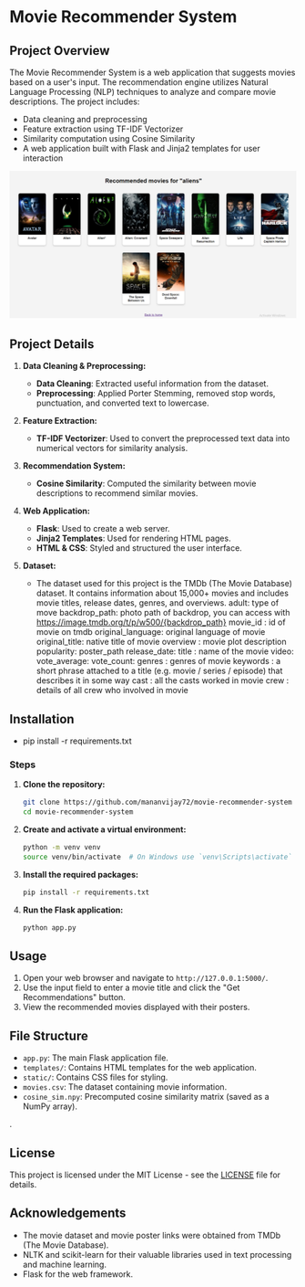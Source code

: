 # Movie Recommender System

## Project Overview

The Movie Recommender System is a web application that suggests movies based on a user's input. The recommendation engine utilizes Natural Language Processing (NLP) techniques to analyze and compare movie descriptions. The project includes:

- Data cleaning and preprocessing
- Feature extraction using TF-IDF Vectorizer
- Similarity computation using Cosine Similarity
- A web application built with Flask and Jinja2 templates for user interaction

![Alt text](https://github.com/mananvijay72/movie-recommender-system/blob/main/images/recommendimage.PNG)

## Project Details

1. **Data Cleaning & Preprocessing:**
   - **Data Cleaning**: Extracted useful information from the dataset.
   - **Preprocessing**: Applied Porter Stemming, removed stop words, punctuation, and converted text to lowercase.

2. **Feature Extraction:**
   - **TF-IDF Vectorizer**: Used to convert the preprocessed text data into numerical vectors for similarity analysis.

3. **Recommendation System:**
   - **Cosine Similarity**: Computed the similarity between movie descriptions to recommend similar movies.

4. **Web Application:**
   - **Flask**: Used to create a web server.
   - **Jinja2 Templates**: Used for rendering HTML pages.
   - **HTML & CSS**: Styled and structured the user interface.

5. **Dataset:**
   - The dataset used for this project is the TMDb (The Movie Database) dataset. It contains information about 15,000+ movies and includes movie titles, release dates, genres, and overviews.
    adult: type of move
    backdrop_path: photo path of backdrop, you can access with https://image.tmdb.org/t/p/w500/{backdrop_path}
    movie_id : id of movie on tmdb
    original_language: original language of movie
    original_title: native title of movie
    overview : movie plot description
    popularity:
    poster_path
    release_date:
    title : name of the movie
    video:
    vote_average:
    vote_count:
    genres : genres of movie
    keywords : a short phrase attached to a title (e.g. movie / series / episode) that describes it in some way
    cast : all the casts worked in movie
    crew : details of all crew who involved in movie
    
## Installation
 - pip install -r requirements.txt

### Steps

1. **Clone the repository:**

    ```bash
    git clone https://github.com/mananvijay72/movie-recommender-system
    cd movie-recommender-system
    ```

2. **Create and activate a virtual environment:**

    ```bash
    python -m venv venv
    source venv/bin/activate  # On Windows use `venv\Scripts\activate`
    ```

3. **Install the required packages:**

    ```bash
    pip install -r requirements.txt
    ```

4. **Run the Flask application:**

    ```bash
    python app.py
    ```

## Usage

1. Open your web browser and navigate to `http://127.0.0.1:5000/`.
2. Use the input field to enter a movie title and click the "Get Recommendations" button.
3. View the recommended movies displayed with their posters.

## File Structure

- `app.py`: The main Flask application file.
- `templates/`: Contains HTML templates for the web application.
- `static/`: Contains CSS files for styling.
- `movies.csv`: The dataset containing movie information.
- `cosine_sim.npy`: Precomputed cosine similarity matrix (saved as a NumPy array).

.

## License

This project is licensed under the MIT License - see the [LICENSE](LICENSE) file for details.

## Acknowledgements

- The movie dataset and movie poster links were obtained from TMDb (The Movie Database).
- NLTK and scikit-learn for their valuable libraries used in text processing and machine learning.
- Flask for the web framework.

